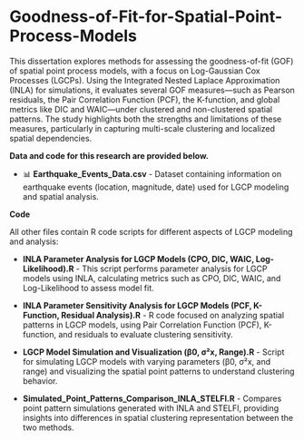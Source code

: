# Goodness-of-Fit-for-Spatial-Point-Process-Models
This dissertation explores methods for assessing the goodness-of-fit (GOF) of spatial point process models, with a focus on Log-Gaussian Cox Processes (LGCPs). Using the Integrated Nested Laplace Approximation (INLA) for simulations, it evaluates several GOF measures—such as Pearson residuals, the Pair Correlation Function (PCF), the K-function, and global metrics like DIC and WAIC—under clustered and non-clustered spatial patterns. The study highlights both the strengths and limitations of these measures, particularly in capturing multi-scale clustering and localized spatial dependencies.

**Data and code for this research are provided below.**

- 📊 **Earthquake_Events_Data.csv** - Dataset containing information on earthquake events (location, magnitude, date) used for LGCP modeling and spatial analysis.

**Code**

All other files contain R code scripts for different aspects of LGCP modeling and analysis:

- **INLA Parameter Analysis for LGCP Models (CPO, DIC, WAIC, Log-Likelihood).R** - This script performs parameter analysis for LGCP models using INLA, calculating metrics such as CPO, DIC, WAIC, and Log-Likelihood to assess model fit.

- **INLA Parameter Sensitivity Analysis for LGCP Models (PCF, K-Function, Residual Analysis).R** - R code focused on analyzing spatial patterns in LGCP models, using Pair Correlation Function (PCF), K-function, and residuals to evaluate clustering sensitivity.

- **LGCP Model Simulation and Visualization (β0, σ²x, Range).R** - Script for simulating LGCP models with varying parameters (β0, σ²x, and range) and visualizing the spatial point patterns to understand clustering behavior.

- **Simulated_Point_Patterns_Comparison_INLA_STELFI.R** - Compares point pattern simulations generated with INLA and STELFI, providing insights into differences in spatial clustering representation between the two methods.
